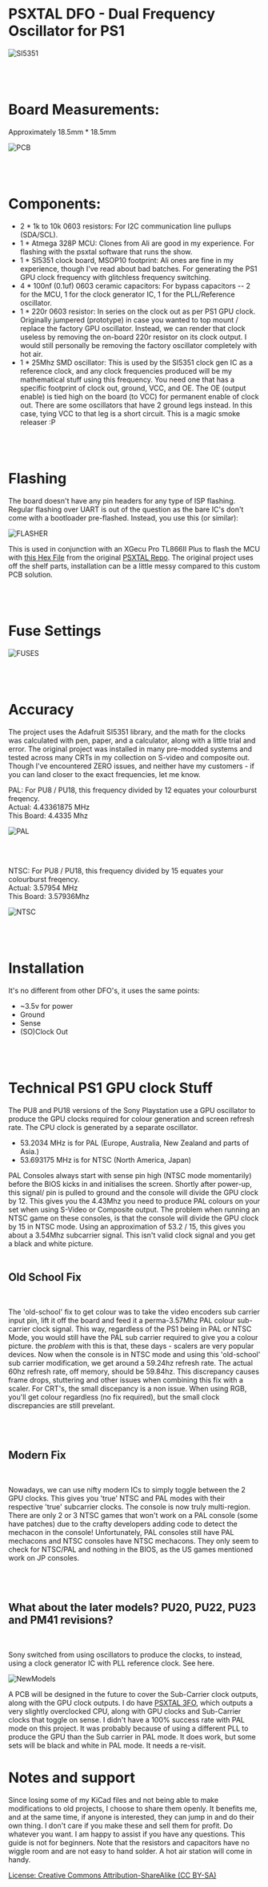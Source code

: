 <html>
<body>

  <h1>PSXTAL DFO - Dual Frequency Oscillator for PS1</h1>

![SI5351](https://github.com/L10N37/PSXTAL/blob/main/PSXTAL-DFO/SI5351Header.png?raw=true)

<br>
<br>

  <h1>Board Measurements:</h1>
  <p>Approximately 18.5mm * 18.5mm</p>

  ![PCB](https://github.com/L10N37/PSXTAL/blob/main/PSXTAL-DFO/PCB.png?raw=true)

<br>
<br>

  <h1>Components:</h1>
  <ul>
    <li><span class="component">2 * 1k to 10k 0603 resistors:</span> For I2C communication line pullups (SDA/SCL).</li>
    <li><span class="component">1 * Atmega 328P MCU:</span> Clones from Ali are good in my experience. For flashing with the psxtal software that runs the show.</li>
    <li><span class="component">1 * SI5351 clock board, MSOP10 footprint:</span> Ali ones are fine in my experience, though I've read about bad batches. For generating the PS1 GPU clock frequency with glitchless frequency switching.</li>
    <li><span class="component">4 * 100nf (0.1uf) 0603 ceramic capacitors:</span> For bypass capacitors -- 2 for the MCU, 1 for the clock generator IC, 1 for the PLL/Reference oscillator.</li>
    <li><span class="component">1 * 220r 0603 resistor:</span> In series on the clock out as per PS1 GPU clock. Originally jumpered (prototype) in case you wanted to top mount / replace the factory GPU oscillator. Instead, we can render that clock useless by removing the on-board 220r resistor on its clock output. I would still personally be removing the factory oscillator completely with hot air.</li>
    <li><span class="component">1 * 25Mhz SMD oscillator:</span> This is used by the SI5351 clock gen IC as a reference clock, and any clock frequencies produced will be my mathematical stuff using this frequency. You need one that has a specific footprint of clock out, ground, VCC, and OE. The OE (output enable) is tied high on the board (to VCC) for permanent enable of clock out. There are some oscillators that have 2 ground legs instead. In this case, tying VCC to that leg is a short circuit. This is a magic smoke releaser :P</li>
  </ul>

<br>
<br>

  <h1>Flashing</h1>

The board doesn't have any pin headers for any type of ISP flashing. Regular flashing over UART is out of the question as the bare IC's don't come with a bootloader pre-flashed. Instead, you use this (or similar):

![FLASHER](https://github.com/L10N37/PSXTAL/blob/main/PSXTAL-DFO/Flashing/TQFP32-to-DIP28.png?raw=true)

This is used in conjunction with an XGecu Pro TL866II Plus to flash the MCU with [this Hex File](https://github.com/L10N37/PSXTAL/blob/main/PSXTAL-DFO/HEX/PSXTAL-DFO.hex) from the original [PSXTAL Repo](https://github.com/L10N37/PSXTAL/tree/main). The original project uses off the shelf parts, installation can be a little messy compared to this custom PCB solution.

<br>
<br>

<h1> Fuse Settings </h1>

  ![FUSES](https://github.com/L10N37/PSXTAL/blob/main/PSXTAL-DFO/Flashing/FuseSettings.png?raw=true)

<br>
<br>

 <h1> Accuracy </h1>

The project uses the Adafruit SI5351 library, and the math for the clocks was calculated with pen, paper, and a calculator, along with a little trial and error. The original project was installed in many pre-modded systems and tested across many CRTs in my collection on S-video and composite out. Though I've encountered ZERO issues, and neither have my customers - if you can land closer to the exact frequencies, let me know.<br>


 PAL:
 For PU8 / PU18, this frequency divided by 12 equates your colourburst freqency.<br>
 Actual: 4.43361875 MHz <br>
 This Board: 4.4335 Mhz

 ![PAL](https://github.com/L10N37/PSXTAL/blob/main/PSXTAL-DFO/scope/SDS00001.png?raw=true)

<br>
<br>

 NTSC: 
 For PU8 / PU18, this frequency divided by 15 equates your colourburst freqency.<br>
 Actual: 3.57954 MHz <br>
 This Board: 3.57936Mhz

 ![NTSC](https://github.com/L10N37/PSXTAL/blob/main/PSXTAL-DFO/scope/SDS00002.png?raw=true)

<br>
<br>

  <h1>Installation</h1>
  <p>It's no different from other DFO's, it uses the same points:</p>
  <ul>
    <li>~3.5v for power</li>
    <li>Ground</li>
    <li>Sense</li>
    <li>(SO)Clock Out</li>
  </ul>

<br>
<br>

   <h1> Technical PS1 GPU clock Stuff </h1>

  The PU8 and PU18 versions of the Sony Playstation use a GPU oscillator to produce the GPU clocks required for colour generation and screen refresh rate. The CPU clock is generated by a separate oscillator.

  * 53.2034 MHz is for PAL (Europe, Australia, New Zealand and parts of Asia.)
  * 53.693175 MHz is for NTSC (North America, Japan)

  PAL Consoles always start with sense pin high (NTSC mode momentarily) before the BIOS kicks in and initialises the screen. Shortly after power-up, this signal/ pin is pulled to ground and the console will divide the GPU clock by 12. This gives you the 4.43Mhz you need to produce PAL colours on your set when using S-Video or Composite output. The problem when running an NTSC game on these consoles, is that the console will divide the GPU clock by 15 in NTSC mode. Using an approximation of  53.2 / 15, this gives you about a 3.54Mhz subcarrier signal. This isn't valid clock signal and you get a black and white picture.
<br>
<br>
<h2> Old School Fix  </h2>
<br>  

  The 'old-school' fix to get colour was to take the video encoders sub carrier input pin, lift it off the board and feed it a perma-3.57Mhz PAL colour sub-carrier clock signal. This way, regardless of the PS1 being in PAL or NTSC Mode, you would still have the PAL sub carrier required to give you a colour picture. the *problem* with this is that, these days - scalers are very popular devices. Now when the console is in NTSC mode and using this 'old-school' sub carrier modification, we get around a 59.24hz refresh rate. The actual 60hz refresh rate, off memory, should be 59.84hz. This discrepancy causes frame drops, stuttering and other issues when combining this fix with a scaler. For CRT's, the small discepancy is a non issue. When using RGB, you'll get colour regardless (no fix required), but the small clock discrepancies are still prevelant.

<br>
<br>
<h2> Modern Fix  </h2>
<br>

Nowadays, we can use nifty modern ICs to simply toggle between the 2 GPU clocks. This gives you 'true' NTSC and PAL modes with their respective 'true' subcarrier clocks. The console is now truly multi-region. There are only 2 or 3 NTSC games that won't work on a PAL console (some have patches) due to the crafty developers adding code to detect the mechacon in the console! Unfortunately, PAL consoles still have PAL mechacons and NTSC consoles have NTSC mechacons. They only seem to check for NTSC/PAL and nothing in the BIOS, as the US games mentioned work on JP consoles.

<br>
<br>
<h2> What about the later models? PU20, PU22, PU23 and PM41 revisions? </h2>
<br>

Sony switched from using oscillators to produce the clocks, to instead, using a clock generator IC with PLL reference clock. See here.

![NewModels](https://github.com/L10N37/PSXTAL/blob/main/PU22+/PU23ClockGen.png?raw=true)

A PCB will be designed in the future to cover the Sub-Carrier clock outputs, along with the GPU clock outputs. I do have [PSXTAL 3FO](https://github.com/L10N37/PSXTAL/blob/main/PU22%2B/PU23ClockGen.png), which outputs a very slightly overclocked CPU, along with GPU clocks and Sub-Carrier clocks that toggle on sense. I didn't have a 100% success rate with PAL mode on this project. It was probably because of using a different PLL to produce the GPU than the Sub carrier in PAL mode. It does work, but some sets will be black and white in PAL mode. It needs a re-visit.

   <h1>Notes and support</h1>

Since losing some of my KiCad files and not being able to make modifications to old projects, I choose to share them openly. It benefits me, and at the same time, if anyone is interested, they can jump in and do their own thing. I don't care if you make these and sell them for profit. Do whatever you want. I am happy to assist if you have any questions. This guide is not for beginners. Note that the resistors and capacitors have no wiggle room and are not easy to hand solder. A hot air station will come in handy.

  [License: Creative Commons Attribution-ShareAlike (CC BY-SA)](https://creativecommons.org/licenses/by-sa/4.0/)

</body>
</html>
